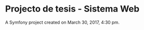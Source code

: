 Projecto de tesis - Sistema Web
===============================

A Symfony project created on March 30, 2017, 4:30 pm.
